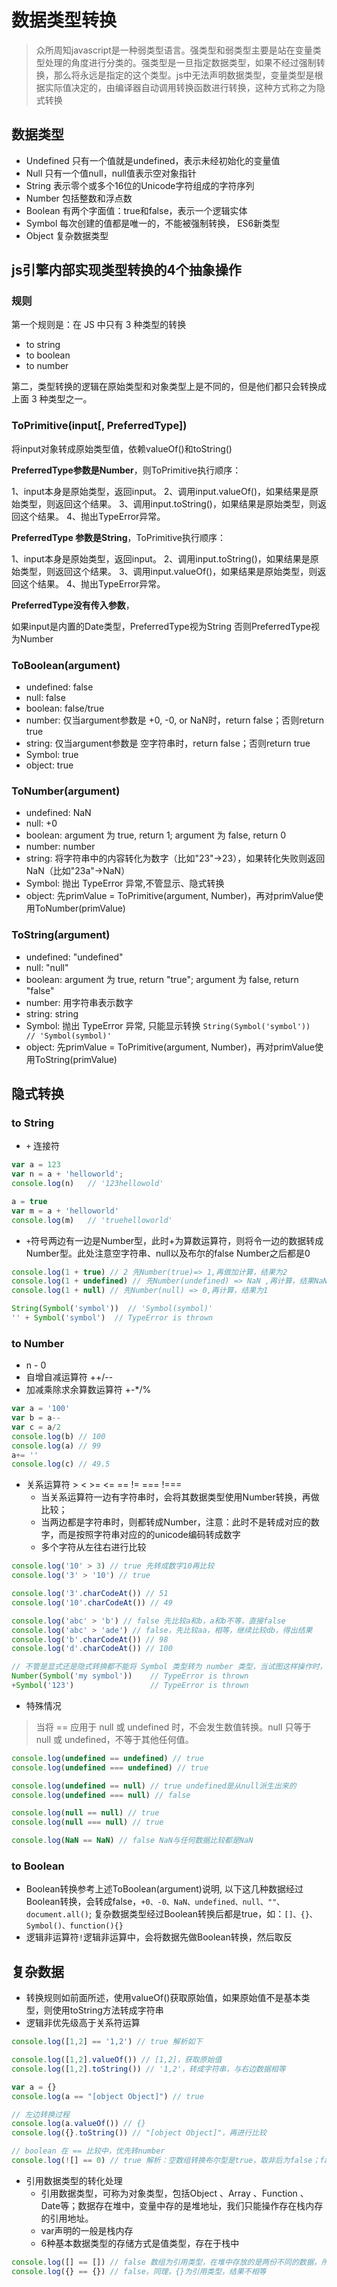 # 数据类型转换

> 众所周知javascript是一种弱类型语言。强类型和弱类型主要是站在变量类型处理的角度进行分类的。强类型是一旦指定数据类型，如果不经过强制转换，那么将永远是指定的这个类型。js中无法声明数据类型，变量类型是根据实际值决定的，由编译器自动调用转换函数进行转换，这种方式称之为隐式转换

## 数据类型

- Undefined 只有一个值就是undefined，表示未经初始化的变量值
- Null 只有一个值null，null值表示空对象指针
- String 表示零个或多个16位的Unicode字符组成的字符序列
- Number 包括整数和浮点数
- Boolean 有两个字面值：true和false，表示一个逻辑实体
- Symbol 每次创建的值都是唯一的，不能被强制转换， ES6新类型
- Object 复杂数据类型

## js引擎内部实现类型转换的4个抽象操作

### 规则

第一个规则是：在 JS 中只有 3 种类型的转换

- to string
- to boolean
- to number

第二，类型转换的逻辑在原始类型和对象类型上是不同的，但是他们都只会转换成上面 3 种类型之一。

### ToPrimitive(input[, PreferredType])

将input对象转成原始类型值，依赖valueOf()和toString()

**PreferredType参数是Number**，则ToPrimitive执行顺序：

1、input本身是原始类型，返回input。
2、调用input.valueOf()，如果结果是原始类型，则返回这个结果。
3、调用input.toString()，如果结果是原始类型，则返回这个结果。
4、抛出TypeError异常。

**PreferredType 参数是String**，ToPrimitive执行顺序：

1、input本身是原始类型，返回input。
2、调用input.toString()，如果结果是原始类型，则返回这个结果。
3、调用input.valueOf()，如果结果是原始类型，则返回这个结果。
4、抛出TypeError异常。

**PreferredType没有传入参数**，

如果input是内置的Date类型，PreferredType视为String
否则PreferredType视为Number

### ToBoolean(argument)

- undefined: false
- null: false
- boolean:  false/true
- number: 仅当argument参数是 +0, -0, or NaN时，return false；否则return true
- string: 仅当argument参数是 空字符串时，return false；否则return true
- Symbol: true
- object: true

### ToNumber(argument)

- undefined: NaN
- null: +0
- boolean:  argument 为 true, return 1; argument 为 false, return 0
- number: number
- string: 将字符串中的内容转化为数字（比如"23"->23），如果转化失败则返回NaN（比如"23a"->NaN）
- Symbol: 抛出 TypeError 异常,不管显示、隐式转换
- object: 先primValue = ToPrimitive(argument, Number)，再对primValue使用ToNumber(primValue)

### ToString(argument)

- undefined: "undefined"
- null: "null"
- boolean:  argument 为 true, return "true"; argument 为 false, return "false"
- number: 用字符串表示数字
- string: string
- Symbol: 抛出 TypeError 异常, 只能显示转换 `String(Symbol('symbol'))  // 'Symbol(symbol)'`
- object: 先primValue = ToPrimitive(argument, Number)，再对primValue使用ToString(primValue)

## 隐式转换

### to String

- `+` 连接符

```js
var a = 123
var n = a + 'helloworld';
console.log(n)   // '123hellowold'

a = true
var m = a + 'helloworld'
console.log(m)   // 'truehelloworld'

```

- `+`符号两边有一边是Number型，此时+为算数运算符，则将令一边的数据转成Number型。此处注意空字符串、null以及布尔的false Number之后都是0

```js
console.log(1 + true) // 2 先Number(true)=> 1,再做加计算，结果为2
console.log(1 + undefined) // 先Number(undefined) => NaN ,再计算，结果NaN
console.log(1 + null) // 先Number(null) => 0,再计算，结果为1

String(Symbol('symbol'))  // 'Symbol(symbol)'
'' + Symbol('symbol')  // TypeError is thrown

```

### to Number

- n - 0
- 自增自减运算符 ++/--
- 加减乘除求余算数运算符 +-*/%

```js
var a = '100'
var b = a--
var c = a/2
console.log(b) // 100
console.log(a) // 99
a+= ''
console.log(c) // 49.5
```

- 关系运算符 > < >= <= == != === !===
  - 当关系运算符一边有字符串时，会将其数据类型使用Number转换，再做比较；
  - 当两边都是字符串时，则都转成Number，注意：此时不是转成对应的数字，而是按照字符串对应的的unicode编码转成数字
  - 多个字符从左往右进行比较

```js
console.log('10' > 3) // true 先转成数字10再比较
console.log('3' > '10') // true

console.log('3'.charCodeAt()) // 51
console.log('10'.charCodeAt()) // 49

console.log('abc' > 'b') // false 先比较a和b，a和b不等，直接false
console.log('abc' > 'ade') // false，先比较aa，相等，继续比较db，得出结果
console.log('b'.charCodeAt()) // 98
console.log('d'.charCodeAt()) // 100

// 不管是显式还是隐式转换都不能将 Symbol 类型转为 number 类型，当试图这样操作时，会抛出错误。
Number(Symbol('my symbol'))    // TypeError is thrown
+Symbol('123')                 // TypeError is thrown

```

- 特殊情况

> 当将 == 应用于 null 或 undefined 时，不会发生数值转换。null 只等于 null 或 undefined，不等于其他任何值。

```js
console.log(undefined == undefined) // true
console.log(undefined === undefined) // true

console.log(undefined == null) // true undefined是从null派生出来的
console.log(undefined === null) // false

console.log(null == null) // true
console.log(null === null) // true

console.log(NaN == NaN) // false NaN与任何数据比较都是NaN

```

### to Boolean

- Boolean转换参考上述ToBoolean(argument)说明, 以下这几种数据经过Boolean转换，会转成false，`+0、-0、NaN、undefined、null、""、document.all()`; 复杂数据类型经过Boolean转换后都是true，如：`[]、{}、Symbol()、function(){}`
- 逻辑非运算符`!`逻辑非运算中，会将数据先做Boolean转换，然后取反

## 复杂数据

- 转换规则如前面所述，使用valueOf()获取原始值，如果原始值不是基本类型，则使用toString方法转成字符串
- 逻辑非优先级高于关系符运算

```js
console.log([1,2] == '1,2') // true 解析如下

console.log([1,2].valueOf()) // [1,2]，获取原始值
console.log([1,2].toString()) // '1,2'，转成字符串，与右边数据相等

var a = {}
console.log(a == "[object Object]") // true

// 左边转换过程
console.log(a.valueOf()) // {}
console.log({}.toString()) // "[object Object]"，再进行比较

// boolean 在 == 比较中，优先转number
console.log(![] == 0) // true 解析：空数组转换布尔型是true，取非后为false；false跟数字0比较，布尔型被Number后为0，0 == 0

```

- 引用数据类型的转化处理
  - 引用数据类型，可称为对象类型，包括Object 、Array 、Function 、Date等；数据存在堆中，变量中存的是堆地址，我们只能操作存在栈内存的引用地址。
  - var声明的一般是栈内存
  - 6种基本数据类型的存储方式是值类型，存在于栈中

```js
console.log([] == []) // false 数组为引用类型，在堆中存放的是两份不同的数据，所以比较结果不相等
console.log({} == {}) // false，同理，{}为引用类型，结果不相等
```
